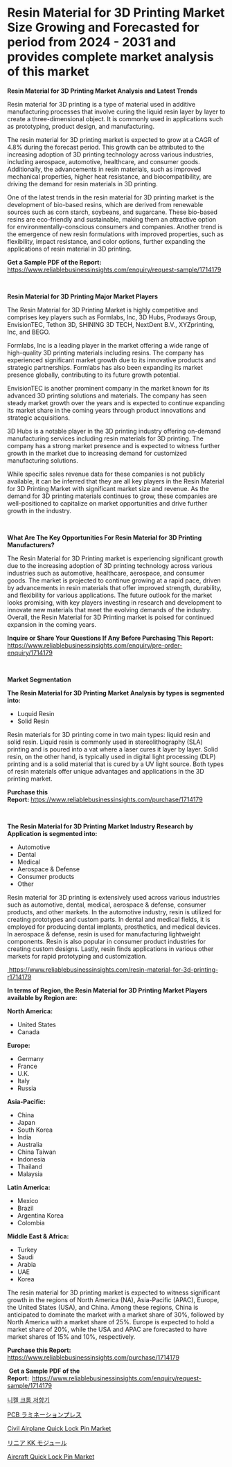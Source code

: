 <p><h1>Resin Material for 3D Printing Market Size Growing and Forecasted for period from 2024 - 2031 and provides complete market analysis of this market</h1></p><p><strong>Resin Material for 3D Printing Market Analysis and Latest Trends</strong></p>
<p><p>Resin material for 3D printing is a type of material used in additive manufacturing processes that involve curing the liquid resin layer by layer to create a three-dimensional object. It is commonly used in applications such as prototyping, product design, and manufacturing.</p><p>The resin material for 3D printing market is expected to grow at a CAGR of 4.8% during the forecast period. This growth can be attributed to the increasing adoption of 3D printing technology across various industries, including aerospace, automotive, healthcare, and consumer goods. Additionally, the advancements in resin materials, such as improved mechanical properties, higher heat resistance, and biocompatibility, are driving the demand for resin materials in 3D printing.</p><p>One of the latest trends in the resin material for 3D printing market is the development of bio-based resins, which are derived from renewable sources such as corn starch, soybeans, and sugarcane. These bio-based resins are eco-friendly and sustainable, making them an attractive option for environmentally-conscious consumers and companies. Another trend is the emergence of new resin formulations with improved properties, such as flexibility, impact resistance, and color options, further expanding the applications of resin material in 3D printing.</p></p>
<p><strong>Get a Sample PDF of the Report:&nbsp;</strong> <a href="https://www.reliablebusinessinsights.com/enquiry/request-sample/1714179">https://www.reliablebusinessinsights.com/enquiry/request-sample/1714179</a></p>
<p>&nbsp;</p>
<p><strong>Resin Material for 3D Printing Major Market Players</strong></p>
<p><p>The Resin Material for 3D Printing Market is highly competitive and comprises key players such as Formlabs, Inc, 3D Hubs, Prodways Group, EnvisionTEC, Tethon 3D, SHINING 3D TECH, NextDent B.V., XYZprinting, Inc, and BEGO. </p><p>Formlabs, Inc is a leading player in the market offering a wide range of high-quality 3D printing materials including resins. The company has experienced significant market growth due to its innovative products and strategic partnerships. Formlabs has also been expanding its market presence globally, contributing to its future growth potential.</p><p>EnvisionTEC is another prominent company in the market known for its advanced 3D printing solutions and materials. The company has seen steady market growth over the years and is expected to continue expanding its market share in the coming years through product innovations and strategic acquisitions.</p><p>3D Hubs is a notable player in the 3D printing industry offering on-demand manufacturing services including resin materials for 3D printing. The company has a strong market presence and is expected to witness further growth in the market due to increasing demand for customized manufacturing solutions.</p><p>While specific sales revenue data for these companies is not publicly available, it can be inferred that they are all key players in the Resin Material for 3D Printing Market with significant market size and revenue. As the demand for 3D printing materials continues to grow, these companies are well-positioned to capitalize on market opportunities and drive further growth in the industry.</p></p>
<p>&nbsp;</p>
<p><strong>What Are The Key Opportunities For Resin Material for 3D Printing Manufacturers?</strong></p>
<p><p>The Resin Material for 3D Printing market is experiencing significant growth due to the increasing adoption of 3D printing technology across various industries such as automotive, healthcare, aerospace, and consumer goods. The market is projected to continue growing at a rapid pace, driven by advancements in resin materials that offer improved strength, durability, and flexibility for various applications. The future outlook for the market looks promising, with key players investing in research and development to innovate new materials that meet the evolving demands of the industry. Overall, the Resin Material for 3D Printing market is poised for continued expansion in the coming years.</p></p>
<p><strong>Inquire or Share Your Questions If Any Before Purchasing This Report:</strong> <a href="https://www.reliablebusinessinsights.com/enquiry/pre-order-enquiry/1714179">https://www.reliablebusinessinsights.com/enquiry/pre-order-enquiry/1714179</a></p>
<p>&nbsp;</p>
<p><strong>Market Segmentation</strong></p>
<p><strong>The Resin Material for 3D Printing Market Analysis by types is segmented into:</strong></p>
<p><ul><li>Luquid Resin</li><li>Solid Resin</li></ul></p>
<p><p>Resin materials for 3D printing come in two main types: liquid resin and solid resin. Liquid resin is commonly used in stereolithography (SLA) printing and is poured into a vat where a laser cures it layer by layer. Solid resin, on the other hand, is typically used in digital light processing (DLP) printing and is a solid material that is cured by a UV light source. Both types of resin materials offer unique advantages and applications in the 3D printing market.</p></p>
<p><strong>Purchase this Report:&nbsp;</strong><a href="https://www.reliablebusinessinsights.com/purchase/1714179">https://www.reliablebusinessinsights.com/purchase/1714179</a></p>
<p>&nbsp;</p>
<p><strong>The Resin Material for 3D Printing Market Industry Research by Application is segmented into:</strong></p>
<p><ul><li>Automotive</li><li>Dental</li><li>Medical</li><li>Aerospace & Defense</li><li>Consumer products</li><li>Other</li></ul></p>
<p><p>Resin material for 3D printing is extensively used across various industries such as automotive, dental, medical, aerospace & defense, consumer products, and other markets. In the automotive industry, resin is utilized for creating prototypes and custom parts. In dental and medical fields, it is employed for producing dental implants, prosthetics, and medical devices. In aerospace & defense, resin is used for manufacturing lightweight components. Resin is also popular in consumer product industries for creating custom designs. Lastly, resin finds applications in various other markets for rapid prototyping and customization.</p></p>
<p><a href="https://www.reliablebusinessinsights.com/resin-material-for-3d-printing-r1714179">&nbsp;https://www.reliablebusinessinsights.com/resin-material-for-3d-printing-r1714179</a></p>
<p><strong>In terms of Region, the Resin Material for 3D Printing Market Players available by Region are:</strong></p>
<p>
    <p> <strong> North America: </strong>
        <ul>
            <li>United States</li>
            <li>Canada</li>
        </ul>
        </p> 
    <p> <strong> Europe: </strong>
        <ul>
            <li>Germany</li>
            <li>France</li>
            <li>U.K.</li>
            <li>Italy</li>
            <li>Russia</li>
        </ul>
        </p> 
    <p> <strong> Asia-Pacific: </strong>
        <ul>
            <li>China</li>
            <li>Japan</li>
            <li>South Korea</li>
            <li>India</li>
            <li>Australia</li>
            <li>China Taiwan</li>
            <li>Indonesia</li>
            <li>Thailand</li>
            <li>Malaysia</li>
        </ul>
        </p> 
    <p> <strong> Latin America: </strong>
        <ul>
            <li>Mexico</li>
            <li>Brazil</li>
            <li>Argentina Korea</li>
            <li>Colombia</li>
        </ul>
        </p> 
    <p> <strong> Middle East & Africa: </strong>
        <ul>
            <li>Turkey</li>
            <li>Saudi</li>
            <li>Arabia</li>
            <li>UAE</li>
            <li>Korea</li>
        </ul>
    </p>
    </p>
<p><p>The resin material for 3D printing market is expected to witness significant growth in the regions of North America (NA), Asia-Pacific (APAC), Europe, the United States (USA), and China. Among these regions, China is anticipated to dominate the market with a market share of 30%, followed by North America with a market share of 25%. Europe is expected to hold a market share of 20%, while the USA and APAC are forecasted to have market shares of 15% and 10%, respectively.</p></p>
<p><strong>Purchase this Report: </strong><a href="https://www.reliablebusinessinsights.com/purchase/1714179">https://www.reliablebusinessinsights.com/purchase/1714179</a></p>
<p>&nbsp;<strong>Get a Sample PDF of the Report:&nbsp;&nbsp;</strong><a href="https://www.reliablebusinessinsights.com/enquiry/request-sample/1714179">https://www.reliablebusinessinsights.com/enquiry/request-sample/1714179</a></p>
<p><strong></strong></p>
<p><p><a href="https://github.com/nigaleamar09/Market-Research-Report-List-1/blob/main/3502004124067.md">니켈 크롬 저항기</a></p><p><a href="https://github.com/ihabdkwlxs948/Market-Research-Report-List-2/blob/main/7744171113301.md">PCB ラミネーションプレス</a></p><p><a href="https://github.com/kosella/Market-Research-Report-List-3/blob/main/civil-airplane-quick-lock-pin-market.md">Civil Airplane Quick Lock Pin Market</a></p><p><a href="https://github.com/dadanedu33/Market-Research-Report-List-2/blob/main/3395426113302.md">リニア KK モジュール</a></p><p><a href="https://github.com/kufem1/Market-Research-Report-List-3/blob/main/aircraft-quick-lock-pin-market.md">Aircraft Quick Lock Pin Market</a></p></p>